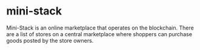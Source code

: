 # mini-stack
Mini-Stack is an online marketplace that operates on the blockchain. There are a list of stores on a central marketplace where shoppers can purchase goods posted by the store owners.
